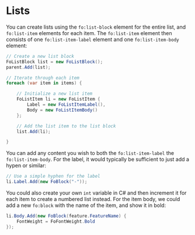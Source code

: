 # Lists

You can create lists using the `fo:list-block` element for the entire list, and `fo:list-item` elements for each item. The `fo:list-item` element then consists of one `fo:list-item-label` element and one `fo:list-item-body` element:

```c#
// Create a new list block
FoListBlock list = new FoListBlock();
parent.Add(list);

// Iterate through each item
foreach (var item in items) {

    // Initialize a new list item
    FoListItem li = new FoListItem {
        Label = new FoListItemLabel(),
        Body = new FoListItemBody()
    };

    // Add the list item to the list block
    list.Add(li);

}
```

You can add any content you wish to both the `fo:list-item-label` the `fo:list-item-body`. For the label, it would typically be sufficient to just add a hypen or similar:

```c#
// Use a simple hyphen for the label
li.Label.Add(new FoBlock("-"));
```

You could also create your own `int` variable in C# and then increment it for each item to create a numbered list instead. For the item body, we could add a new `fo:block` with the name of the item, and show it in bold:

```c#
li.Body.Add(new FoBlock(feature.FeatureName) {
    FontWeight = FoFontWeight.Bold
});
```

